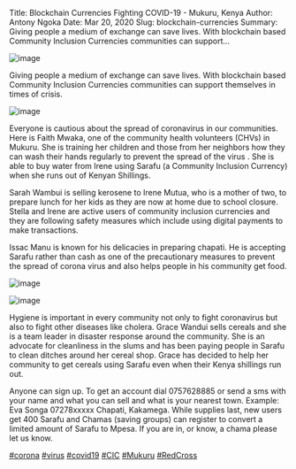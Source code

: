 Title: Blockchain Currencies Fighting COVID-19 - Mukuru, Kenya
Author: Antony Ngoka
Date: Mar 20, 2020
Slug: blockchain-currencies
Summary: Giving people a medium of exchange can save lives. With blockchain based Community Inclusion Currencies communities can support...

![image](images/blog/blockchain-currencies1.webp)

Giving people a medium of exchange can save lives. With blockchain based
Community Inclusion Currencies communities can support themselves in
times of crisis.

![image](images/blog/blockchain-currencies32.webp)

Everyone is cautious about the spread of coronavirus in our communities.
Here is Faith Mwaka, one of the community health volunteers (CHVs) in
Mukuru. She is training her children and those from her neighbors how
they can wash their hands regularly to prevent the spread of the virus .
She is able to buy water from Irene using Sarafu (a Community Inclusion
Currency) when she runs out of Kenyan Shillings.

Sarah Wambui is selling kerosene to Irene Mutua, who is a mother of two,
to prepare lunch for her kids as they are now at home due to school
closure. Stella and Irene are active users of community inclusion
currencies and they are following safety measures which include using
digital payments to make transactions.

Issac Manu is known for his delicacies in preparing chapati. He is
accepting Sarafu rather than cash as one of the precautionary measures
to prevent the spread of corona virus and also helps people in his
community get food.

![image](images/blog/blockchain-currencies58.webp)

![image](images/blog/blockchain-currencies69.webp)

Hygiene is important in every community not only to fight coronavirus
but also to fight other diseases like cholera. Grace Wandui sells
cereals and she is a team leader in disaster response around the
community. She is an advocate for cleanliness in the slums and has been
paying people in Sarafu to clean ditches around her cereal shop. Grace
has decided to help her community to get cereals using Sarafu even when
their Kenya shillings run out.

Anyone can sign up. To get an account dial 0757628885 or send a sms with
your name and what you can sell and what is your nearest town. Example:
Eva Songa 07278xxxxx Chapati, Kakamega. While supplies last, new users
get 400 Sarafu and Chamas (saving groups) can register to convert a
limited amount of Sarafu to Mpesa. If you are in, or know, a chama
please let us know.

[#corona](https://www.grassrootseconomics.org/blog/hashtags/corona)
[#virus](https://www.grassrootseconomics.org/blog/hashtags/virus)
[#covid19](https://www.grassrootseconomics.org/blog/hashtags/covid19)
[#CIC](https://www.grassrootseconomics.org/blog/hashtags/CIC)
[#Mukuru](https://www.grassrootseconomics.org/blog/hashtags/Mukuru)
[#RedCross](https://www.grassrootseconomics.org/blog/hashtags/RedCross)
